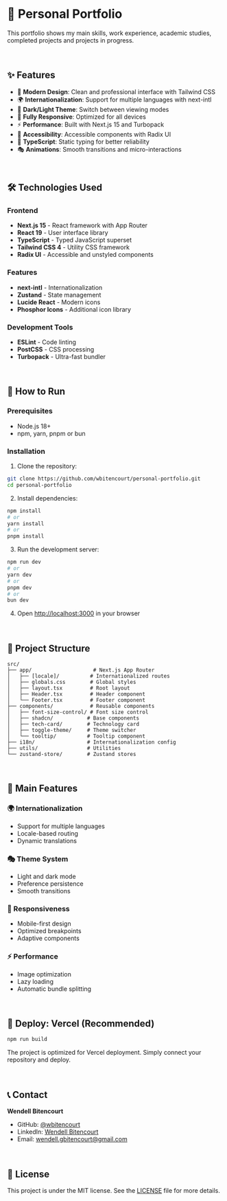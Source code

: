 # 🚀 Personal Portfolio

This portfolio shows my main skills, work experience, academic studies, completed projects and projects in progress.

<br/>

## ✨ Features

- 🎨 **Modern Design**: Clean and professional interface with Tailwind CSS
- 🌍 **Internationalization**: Support for multiple languages with next-intl
- 🌙 **Dark/Light Theme**: Switch between viewing modes
- 📱 **Fully Responsive**: Optimized for all devices
- ⚡ **Performance**: Built with Next.js 15 and Turbopack
- 🎯 **Accessibility**: Accessible components with Radix UI
- 🔧 **TypeScript**: Static typing for better reliability
- 🎭 **Animations**: Smooth transitions and micro-interactions

<br/>

## 🛠️ Technologies Used

### Frontend

- **Next.js 15** - React framework with App Router
- **React 19** - User interface library
- **TypeScript** - Typed JavaScript superset
- **Tailwind CSS 4** - Utility CSS framework
- **Radix UI** - Accessible and unstyled components

### Features

- **next-intl** - Internationalization
- **Zustand** - State management
- **Lucide React** - Modern icons
- **Phosphor Icons** - Additional icon library

### Development Tools

- **ESLint** - Code linting
- **PostCSS** - CSS processing
- **Turbopack** - Ultra-fast bundler

<br/>

## 🚀 How to Run

### Prerequisites

- Node.js 18+
- npm, yarn, pnpm or bun

### Installation

1. Clone the repository:

```bash
git clone https://github.com/wbitencourt/personal-portfolio.git
cd personal-portfolio
```

2. Install dependencies:

```bash
npm install
# or
yarn install
# or
pnpm install
```

3. Run the development server:

```bash
npm run dev
# or
yarn dev
# or
pnpm dev
# or
bun dev
```

4. Open [http://localhost:3000](http://localhost:3000) in your browser

<br/>

## 📁 Project Structure

```
src/
├── app/                    # Next.js App Router
│   ├── [locale]/          # Internationalized routes
│   ├── globals.css        # Global styles
│   ├── layout.tsx         # Root layout
│   ├── Header.tsx         # Header component
│   └── Footer.tsx         # Footer component
├── components/            # Reusable components
│   ├── font-size-control/ # Font size control
│   ├── shadcn/           # Base components
│   ├── tech-card/        # Technology card
│   ├── toggle-theme/     # Theme switcher
│   └── tooltip/          # Tooltip component
├── i18n/                 # Internationalization config
├── utils/                # Utilities
└── zustand-store/        # Zustand stores
```

<br/>

## 🎨 Main Features

### 🌍 Internationalization

- Support for multiple languages
- Locale-based routing
- Dynamic translations

### 🎭 Theme System

- Light and dark mode
- Preference persistence
- Smooth transitions

### 📱 Responsiveness

- Mobile-first design
- Optimized breakpoints
- Adaptive components

### ⚡ Performance

- Image optimization
- Lazy loading
- Automatic bundle splitting

<br/>

## 🚀 Deploy: Vercel (Recommended)

```bash
npm run build
```

The project is optimized for Vercel deployment. Simply connect your repository and deploy.

<br/>

## 📞 Contact

**Wendell Bitencourt**

- GitHub: [@wbitencourt](https://github.com/wbitencourt)
- LinkedIn: [Wendell Bitencourt](https://linkedin.com/in/wendell-bitencourt)
- Email: [wendell.gbitencourt@gmail.com](mailto:wendell.gbitencourt@gmail.com)

<br/>

## 📄 License

This project is under the MIT license. See the [LICENSE](LICENSE) file for more details.
